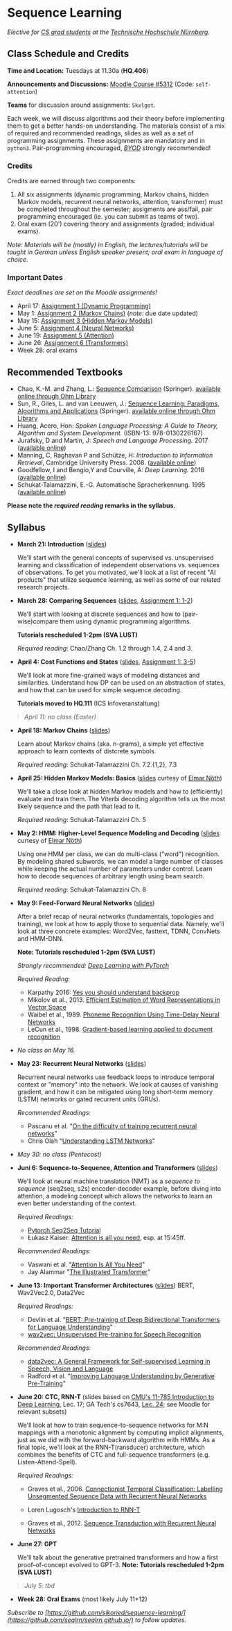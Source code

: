# Sequence Learning

_Elective for [CS grad students](https://www.th-nuernberg.de/fakultaeten/in/studium/masterstudiengang-informatik/) at the [Technische Hochschule Nürnberg](https://www.th-nuernberg.de/)._


## Class Schedule and Credits

**Time and Location:** Tuesdays at 11.30a (**HQ.406**) 

**Announcements and Discussions:** [Moodle Course #5312](https://elearning.ohmportal.de/course/view.php?id=5312) (Code: `self-attention`)

**Teams** for discussion around assignments: `5kxlgot`.

Each week, we will discuss algorithms and their theory before implementing them to get a better hands-on understanding.
The materials consist of a mix of required and recommended readings, slides as well as a set of programming assignments.
These assignments are mandatory and in `python3`.
Pair-programming encouraged, [_BYOD_](https://en.wikipedia.org/wiki/Bring_your_own_device) strongly recommended!


### Credits

Credits are earned through two components:

1. All six assignments (dynamic programming, Markov chains, hidden Markov models, recurrent neural networks, attention, transformer) must be completed throughout the semester; assigments are ass/fail, pair programming encouraged (ie. you can submit as teams of two).
2. Oral exam (20') covering theory and assignments (graded; individual exams).


_Note: Materials will be (mostly) in English, the lectures/tutorials will be taught in German unless English speaker present; oral exam in language of choice._


### Important Dates

_Exact deadlines are set on the Moodle assignments!_


- April 17: [Assignment 1 (Dynamic Programming)](https://github.com/seqlrn/1-dynamic-programming)
- May 1: [Assignment 2 (Markov Chains)](https://github.com/seqlrn/2-markov-chains) (_note:_ due date updated)
- May 15: [Assignment 3 (Hidden Markov Models)](https://github.com/seqlrn/3-hmm)
- June 5: [Assignment 4 (Neural Networks)](https://github.com/seqlrn/4-nnets)
- June 19: [Assignment 5 (Attention)](https://github.com/seqlrn/5-attention)
- June 26: [Assignment 6 (Transformers)](https://github.com/seqlrn/6-transformers)
- Week 28: oral exams


## Recommended Textbooks

- Chao, K.-M. and Zhang, L.: [Sequence Comparison](https://link.springer.com/book/10.1007%2F978-1-84800-320-0) (Springer). [available online through Ohm Library](https://ebookcentral.proquest.com/lib/thnuernberg/reader.action?docID=418343)
- Sun, R., Giles, L. and van Leeuwen, J.: [Sequence Learning: Paradigms, Algorithms and Applications]() (Springer). [available online through Ohm Library](https://ebookcentral.proquest.com/lib/thnuernberg/detail.action?docID=3072729)
- Huang, Acero, Hon: _Spoken Language Processing: A Guide to Theory, Algorithm and System Development._ (ISBN-13: 978-0130226167)
- Jurafsky, D and Martin, J: _Speech and Language Processing._ 2017 ([available online](http://web.stanford.edu/~jurafsky/slp3/))
- Manning, C, Raghavan P and Schütze, H: _Introduction to Information Retrieval_, Cambridge University Press. 2008. ([available online](https://nlp.stanford.edu/IR-book/))
- Goodfellow, I and Bengio,Y and Courville, A: _Deep Learning._ 2016 ([available online](http://www.deeplearningbook.org/))
- Schukat-Talamazzini, E.-G. Automatische Spracherkennung. 1995 ([available online](https://www.minet.uni-jena.de/fakultaet/schukat/asebuch.html))

**Please note the _required reading_ remarks in the syllabus.**


## Syllabus


- **March 21: Introduction** ([slides](/pdf/01-introduction.pdf))

	We'll start with the general concepts of supervised vs. unsupervised learning and classification of independent observations vs. sequences of observations.
	To get you motivated, we'll look at a list of recent "AI products" that utilize sequence learning, as well as some of our related research projects.

- **March 28: Comparing Sequences** ([slides](/pdf/dp_and_edit_dist.pdf), [Assignment 1: 1-2](https://github.com/seqlrn/1-dynamic-programming))
	
	We'll start with looking at discrete sequences and how to (pair-wise)compare them using dynamic programming algorithms.

	**Tutorials rescheduled 1-2pm (SVA LUST)**

	_Required reading_: Chao/Zhang Ch. 1.2 through 1.4, 2.4 and 3.

- **April 4: Cost Functions and States** ([slides](/pdf/03-costs-states.pdf), [Assignment 1: 3-5](https://github.com/seqlrn/1-dynamic-programming))
	
	We'll look at more fine-grained ways of modeling distances and similarities.
	Understand how DP can be used on an abstraction of states, and how that can be used for simple sequence decoding.

	**Tutorials moved to HQ.111** (ICS Infoveranstaltung)

> _April 11: no class (Easter)_

- **April 18: Markov Chains** ([slides](/pdf/04-markov-chains.pdf))
	
	Learn about Markov chains (aka. n-grams), a simple yet effective approach to learn contexts of distcrete symbols.

	_Required reading_: Schukat-Talamazzini Ch. 7.2.{1,2}, 7.3


- **April 25: Hidden Markov Models: Basics** ([slides](/pdf/hmm.pdf) curtesy of [Elmar Nöth](https://lme.tf.fau.de/person/noeth/))

	We'll take a close look at hidden Markov models and how to (efficiently) evaluate and train them.
	The Viterbi decoding algorithm tells us the most likely sequence and the path that lead to it.

	_Required reading_: Schukat-Talamazzini Ch. 5



- **May 2: HMM: Higher-Level Sequence Modeling and Decoding** ([slides](/pdf/decoding.pdf) curtesy of [Elmar Nöth](https://lme.tf.fau.de/person/noeth/))

	Using one HMM per class, we can do multi-class ("word") recognition.
	By modeling shared subwords, we can model a large number of classes while keeping the actual number of parameters under control.
	Learn how to decode sequences of arbitrary length using beam search.

	_Required reading_: Schukat-Talamazzini Ch. 8

- **May 9: Feed-Forward Neural Networks** ([slides](/pdf/6-nnets.pdf))
	
	After a brief recap of neural networks (fundamentals, topologies and training), we look at how to apply those to sequential data.
	Namely, we'll look at three concrete examples: Word2Vec, fasttext, TDNN, ConvNets and HMM-DNN.

	**Note: Tutorials rescheduled 1-2pm (SVA LUST)** 

	_Strongly recommended: [Deep Learning with PyTorch](https://pytorch.org/tutorials/beginner/deep_learning_60min_blitz.html)_
	
	_Required Reading_:
	- Karpathy 2016: [Yes you should understand backprop](https://karpathy.medium.com/yes-you-should-understand-backprop-e2f06eab496b)
	- Mikolov et al., 2013. [Efficient Estimation of Word Representations in Vector Space](https://arxiv.org/abs/1301.3781)
	- Waibel et al., 1989. [Phoneme Recognition Using Time-Delay Neural Networks](http://www.cs.toronto.edu/~fritz/absps/waibelTDNN.pdf)
	- LeCun et al., 1998. [Gradient-based learning applied to document recognition](http://yann.lecun.com/exdb/publis/pdf/lecun-01a.pdf)


- _No class on May 16._

- **May 23: Recurrent Neural Networks** ([slides](/pdf/07-rnn.pdf))

	Recurrent neural networks use feedback loops to introduce temporal context or "memory" into the network.
	We look at causes of vanishing gradient, and how it can be mitigated using long short-term memory (LSTM) networks or gated recurrent units (GRUs).

	_Recommended Readings:_ 
	- Pascanu et al. "[On the difficulty of training recurrent neural networks](http://proceedings.mlr.press/v28/pascanu13.pdf)"
	- Chris Olah "[Understanding LSTM Networks](http://colah.github.io/posts/2015-08-Understanding-LSTMs/)"


- _May 30: no class (Pentecost)_

- **Juni 6: Sequence-to-Sequence, Attention and Transformers** ([slides](/pdf/08-attn.pdf))

	We'll look at neural machine translation (NMT) as a _sequence to sequence_ (seq2seq, s2s) encoder-decoder example, before diving into attention, a modeling concept which allows the networks to learn an even better understanding of the context.

	_Required Readings:_
	- [Pytorch Seq2Seq Tutorial](https://pytorch.org/tutorials/intermediate/seq2seq_translation_tutorial.html)
	- Łukasz Kaiser: [Attention is all you need](https://www.youtube.com/watch?v=rBCqOTEfxvg), esp. at 15:45ff.

	_Recommended Readings:_
	- Vaswani et al. "[Attention Is All You Need](https://arxiv.org/abs/1706.03762.pdf)"
	- Jay Alammar "[The Illustrated Transformer](https://jalammar.github.io/illustrated-transformer/)"


- **June 13: Important Transformer Architectures** ([slides](/pdf/09-important-transformers.pdf))
BERT, Wav2Vec2.0, Data2Vec

	_Required Readings:_
	- Devlin et al. "[BERT: Pre-training of Deep Bidirectional Transformers for Language Understanding](https://arxiv.org/pdf/1810.04805)"
    - [wav2vec: Unsupervised Pre-training for Speech Recognition](https://arxiv.org/abs/1904.05862)

	_Recommended Readings:_
    - [data2vec: A General Framework for Self-supervised Learning in Speech, Vision and Language](https://arxiv.org/abs/2202.03555)
    - Radford et al. "[Improving Language Understanding by Generative Pre-Training](https://www.cs.ubc.ca/~amuham01/LING530/papers/radford2018improving.pdf)"


- **June 20: CTC, RNN-T** (slides based on [CMU's 11-785 Introduction to Deep Learning](https://deeplearning.cs.cmu.edu/S22/index.html), Lec. 17; GA Tech's cs7643, [Lec. 24](https://www.cc.gatech.edu/classes/AY2021/cs7643_spring/assets/L24_rnnt_asr_tutorial_gt.pdf); see Moodle for relevant subsets)

	We'll look at how to train sequence-to-sequence networks for M:N mappings with a monotonic alignment by computing implicit alignments, just as we did with the forward-backward algorithm with HMMs.
	As a final topic, we'll look at the RNN-T(ransducer) architecture, which combines the benefits of CTC and full-sequence transformers (e.g. Listen-Attend-Spell).

	_Required Readings:_
	- Graves et al., 2006. [Connectionist Temporal Classification: Labelling Unsegmented Sequence Data with Recurrent Neural Networks](https://www.cs.toronto.edu/~graves/icml_2006.pdf)

	- Loren Lugosch's [Introduction to RNN-T](https://lorenlugosch.github.io/posts/2020/11/transducer/)
	- Graves et al., 2012. [Sequence Transduction with Recurrent Neural Networks](https://arxiv.org/abs/1211.3711)

- **June 27: GPT**

	We'll talk about the generative pretrained transformers and how a first proof-of-concept evolved to GPT-3.
	**Note: Tutorials rescheduled 1-2pm (SVA LUST)**
	

> _July 5: tbd_

- **Week 28: Oral Exams** (most likely July 11+12)


_Subscribe to [https://github.com/sikoried/sequence-learning/](https://github.com/seqlrn/seqlrn.github.io/) to follow updates._
